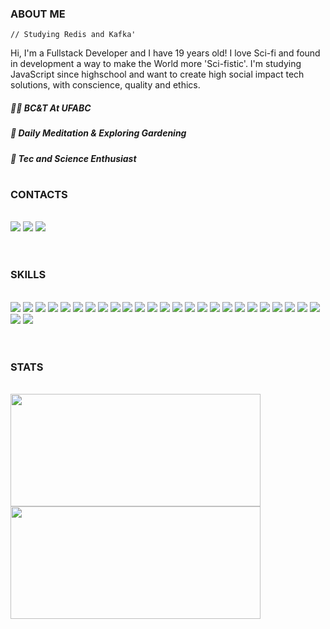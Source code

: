 ### ABOUT ME
```
// Studying Redis and Kafka'
```
Hi, I'm a Fullstack Developer and I have 19 years old! I love Sci-fi and found in development a way to make the World more 'Sci-fistic'. I'm studying JavaScript since highschool and want to create high social impact tech solutions, with conscience, quality and ethics. 

##### :man_technologist: BC&T At UFABC
##### :seedling: Daily Meditation & Exploring Gardening
##### :satellite: Tec and Science Enthusiast

#

### CONTACTS

</br>
<div style="display: inline_block">
<a href="mailto:juceneon@gmail.com" target="_blank"><img src="https://img.shields.io/badge/email-0078D4?style=for-the-badge&logo=gmail&logoColor=fff&logoWidth=20"/></a>
<a href="https://www.linkedin.com/in/juceliobrandao/" target="_blank"><img src="https://img.shields.io/badge/linkedin-0A66C2?style=for-the-badge&logo=linkedin&logoColor=fff&logoWidth=20"/></a>
<a href="https://stackoverflow.com/users/16226053/" target="_blank"><img src="https://img.shields.io/badge/stackoverflow-F48024?style=for-the-badge&logo=stackoverflow&logoColor=fff&logoWidth=20"/></a>  
</div>
</br>

#

### SKILLS

</br>
<div style="display: inline_block">
  <img src="https://img.shields.io/badge/bash-4EAA25?style=for-the-badge&logo=gnubash&logoColor=fff&logoWidth=20"/>
  <img src="https://img.shields.io/badge/chai-A30701?style=for-the-badge&logo=chai&logoColor=fff&logoWidth=20"/>
  <img src="https://img.shields.io/badge/css3-1572B6?style=for-the-badge&logo=css3&logoColor=fff&logoWidth=20"/>
  <img src="https://img.shields.io/badge/docker-2496ED?style=for-the-badge&logo=docker&logoColor=fff&logoWidth=20"/>
  <img src="https://img.shields.io/badge/eslint-4B32C3?style=for-the-badge&logo=eslint&logoColor=fff&logoWidth=20"/>
  <img src="https://img.shields.io/badge/express-1c1c1c?style=for-the-badge&logo=express&logoColor=fff&logoWidth=20"/>
  <img src="https://img.shields.io/badge/git-F05032?style=for-the-badge&logo=git&logoColor=fff&logoWidth=20"/>
  <img src="https://img.shields.io/badge/github-1c1c1c?style=for-the-badge&logo=github&logoColor=fff&logoWidth=20"/>
  <img src="https://img.shields.io/badge/heroku-430098?style=for-the-badge&logo=heroku&logoColor=fff&logoWidth=20"/>
  <img src="https://img.shields.io/badge/html5-E34F26?style=for-the-badge&logo=html5&logoColor=fff&logoWidth=20"/>
  <img src="https://img.shields.io/badge/javascript-F7DF1E?style=for-the-badge&logo=javascript&logoColor=fff&logoWidth=20"/>
  <img src="https://img.shields.io/badge/jest-C21325?style=for-the-badge&logo=jest&logoColor=fff&logoWidth=20"/>
  <img src="https://img.shields.io/badge/jwt-1c1c1c?style=for-the-badge&logo=jsonwebtokens&logoColor=fff&logoWidth=20"/>
  <img src="https://img.shields.io/badge/mysql-4479A1?style=for-the-badge&logo=mysql&logoColor=fff&logoWidth=20"/>
  <img src="https://img.shields.io/badge/mongodb-4DB33D?style=for-the-badge&logo=mongodb&logoColor=fff&logoWidth=20"/>
  <img src="https://img.shields.io/badge/mocha-8D6748?style=for-the-badge&logo=mocha&logoColor=fff&logoWidth=20"/>
  <img src="https://img.shields.io/badge/pandas-purple?style=for-the-badge&logo=pandas&logoColor=fff&logoWidth=20"/>
  <img src="https://img.shields.io/badge/python-blue?style=for-the-badge&logo=python&logoColor=fff&logoWidth=20"/>
  <img src="https://img.shields.io/badge/node.js-339933?style=for-the-badge&logo=nodedotjs&logoColor=fff&logoWidth=20"/>
  <img src="https://img.shields.io/badge/npm-CB3837?style=for-the-badge&logo=npm&logoColor=fff&logoWidth=20"/>
  <img src="https://img.shields.io/badge/react-61DAFB?style=for-the-badge&logo=react&logoColor=fff&logoWidth=20"/>
  <img src="https://img.shields.io/badge/react router-CA4245?style=for-the-badge&logo=reactrouter&logoColor=fff&logoWidth=20"/>
  <img src="https://img.shields.io/badge/rtl-E33332?style=for-the-badge&logo=testinglibrary&logoColor=fff&logoWidth=20"/>
  <img src="https://img.shields.io/badge/redux toolkit-764ABC?style=for-the-badge&logo=redux&logoColor=fff&logoWidth=20"/>
  <img src="https://img.shields.io/badge/sequelize-52B0E7?style=for-the-badge&logo=sequelize&logoColor=fff&logoWidth=20"/>
  <img src="https://img.shields.io/badge/stylelint-1c1c1c?style=for-the-badge&logo=stylelint&logoColor=fff&logoWidth=20"/>
  <img src="https://img.shields.io/badge/typescript-3178C6?style=for-the-badge&logo=typescript&logoColor=fff&logoWidth=20"/>
</div>
</br>

#

### STATS

</br>

<a href="https://github.com/juujb">
   <img width="400px" height="180em" src="https://github-readme-stats.vercel.app/api?username=juujb&show_icons=true&theme=dracula&include_all_commits=true&count_private=true"/>
   <img width="400px" height="180em" src="https://github-readme-stats.vercel.app/api/top-langs/?username=juujb&layout=compact&langs_count=16&theme=dracula"/>
  </a>
 
